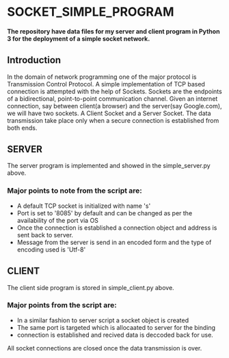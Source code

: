 # SOCKET_SIMPLE_PROGRAM
#### The repository have data files for my server and client program in Python 3 for the deployment of a simple socket network.
## Introduction
In the domain of network programming one of the major protocol is Transmission Control Protocol. A simple implementation of TCP based connection is attempted with the help of Sockets.
Sockets are the endpoints of a bidirectional, point-to-point communication channel. Given an internet connection, say between client(a browser) and the server(say Google.com), we will have two sockets. A Client Socket and a Server Socket.
The data transmission take place only when a secure connection is established from both ends.

## SERVER
The server program is implemented and showed in the simple_server.py above.

### Major points to note from the script are:
- A default TCP socket is initialized with name 's'
- Port is set to '8085' by default and can be changed as per the availability of the port via OS
- Once the connection is established a connection object and address is sent back to server.
- Message from the server is send in an encoded form and the type of encoding used is 'Utf-8'

## CLIENT
The client side program is stored in simple_client.py above.

### Major points from the script are:
- In a similar fashion to server script a socket object is created
- The same port is targeted which is allocaated to server for the binding
- connection is established and recived data is deccoded back for use.

All socket connections are closed once the data transmission is over.
